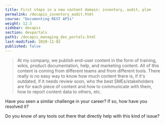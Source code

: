 ```yaml
---
title: First steps in a new content domain: inventory, audit, plan
permalink: /docapis_inventory_audit.html
course: "Documenting REST APIs"
weight: 12.3
sidebar: docapis
section: devportals
path1: /docapis_managing_dev_portals.html
last-modified: 2020-11-02
published: false
---
```




> At my company, we publish end-user content in the form of training, wikis, product documentation, help, and marketing content. All of this content is coming from different teams and from different tools. There really is no easy way to know how much content there is, if it's outdated, if it needs review soon, who the best SMEs/stakeholders are for each piece of content and how to communicate with them, how to report content data to others, etc.

Have you seen a similar challenge in your career? If so, how have you resolved it?

Do you know of any tools out there that directly help with this kind of issue?

